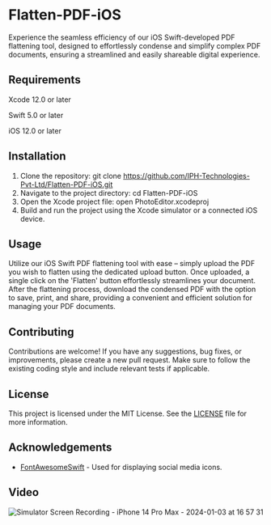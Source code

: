 
# Flatten-PDF-iOS

Experience the seamless efficiency of our iOS Swift-developed PDF flattening tool, designed to effortlessly condense and simplify complex PDF documents, ensuring a streamlined and easily shareable digital experience.

## Requirements
Xcode 12.0 or later

Swift 5.0 or later

iOS 12.0 or later


## Installation

1. Clone the repository:
git clone https://github.com/IPH-Technologies-Pvt-Ltd/Flatten-PDF-iOS.git
2. Navigate to the project directory:
cd Flatten-PDF-iOS
3. Open the Xcode project file:
open PhotoEditor.xcodeproj
4. Build and run the project using the Xcode simulator or a connected iOS device.

## Usage

Utilize our iOS Swift PDF flattening tool with ease – simply upload the PDF you wish to flatten using the dedicated upload button. Once uploaded, a single click on the 'Flatten' button effortlessly streamlines your document. After the flattening process, download the condensed PDF with the option to save, print, and share, providing a convenient and efficient solution for managing your PDF documents.

## Contributing

Contributions are welcome! If you have any suggestions, bug fixes, or improvements, please create a new pull request. Make sure to follow the existing coding style and include relevant tests if applicable.

## License


This project is licensed under the MIT License. See the [LICENSE](LICENSE) file for more information.


## Acknowledgements


- [FontAwesomeSwift](https://github.com/thii/FontAwesome.swift) - Used for displaying social media icons.

## Video

![Simulator Screen Recording - iPhone 14 Pro Max - 2024-01-03 at 16 57 31](https://github.com/IPH-Technologies-Pvt-Ltd/Flatten-PDF-iOS/assets/124868129/9d8845ad-8a83-48eb-8f90-674c97634c54)





 
